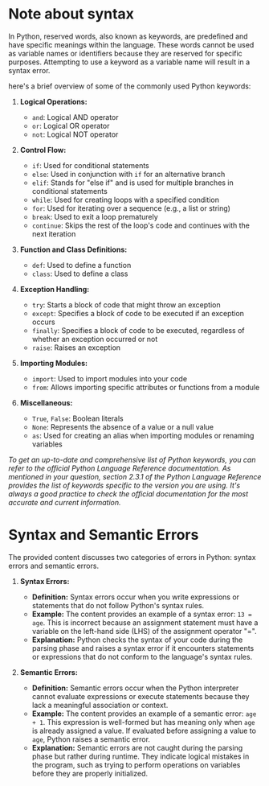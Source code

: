# Note about syntax

In Python, reserved words, also known as keywords, are predefined and have specific meanings within the language. These words cannot be used as variable names or identifiers because they are reserved for specific purposes. Attempting to use a keyword as a variable name will result in a syntax error.

here's a brief overview of some of the commonly used Python keywords:

1. **Logical Operations:**
   - `and`: Logical AND operator
   - `or`: Logical OR operator
   - `not`: Logical NOT operator

2. **Control Flow:**
   - `if`: Used for conditional statements
   - `else`: Used in conjunction with `if` for an alternative branch
   - `elif`: Stands for "else if" and is used for multiple branches in conditional statements
   - `while`: Used for creating loops with a specified condition
   - `for`: Used for iterating over a sequence (e.g., a list or string)
   - `break`: Used to exit a loop prematurely
   - `continue`: Skips the rest of the loop's code and continues with the next iteration

3. **Function and Class Definitions:**
   - `def`: Used to define a function
   - `class`: Used to define a class

4. **Exception Handling:**
   - `try`: Starts a block of code that might throw an exception
   - `except`: Specifies a block of code to be executed if an exception occurs
   - `finally`: Specifies a block of code to be executed, regardless of whether an exception occurred or not
   - `raise`: Raises an exception

5. **Importing Modules:**
   - `import`: Used to import modules into your code
   - `from`: Allows importing specific attributes or functions from a module

6. **Miscellaneous:**
   - `True`, `False`: Boolean literals
   - `None`: Represents the absence of a value or a null value
   - `as`: Used for creating an alias when importing modules or renaming variables

*To get an up-to-date and comprehensive list of Python keywords, you can refer to the official Python Language Reference documentation. As mentioned in your question, section 2.3.1 of the Python Language Reference provides the list of keywords specific to the version you are using. It's always a good practice to check the official documentation for the most accurate and current information.*

# Syntax and Semantic Errors
The provided content discusses two categories of errors in Python: syntax errors and semantic errors.

1. **Syntax Errors:**
   - **Definition:** Syntax errors occur when you write expressions or statements that do not follow Python's syntax rules.
   - **Example:** The content provides an example of a syntax error: `13 = age`. This is incorrect because an assignment statement must have a variable on the left-hand side (LHS) of the assignment operator "=".
   - **Explanation:** Python checks the syntax of your code during the parsing phase and raises a syntax error if it encounters statements or expressions that do not conform to the language's syntax rules.

2. **Semantic Errors:**
   - **Definition:** Semantic errors occur when the Python interpreter cannot evaluate expressions or execute statements because they lack a meaningful association or context.
   - **Example:** The content provides an example of a semantic error: `age + 1`. This expression is well-formed but has meaning only when `age` is already assigned a value. If evaluated before assigning a value to `age`, Python raises a semantic error.
   - **Explanation:** Semantic errors are not caught during the parsing phase but rather during runtime. They indicate logical mistakes in the program, such as trying to perform operations on variables before they are properly initialized.
